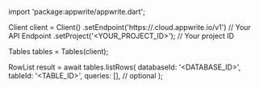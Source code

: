 import 'package:appwrite/appwrite.dart';

Client client = Client()
    .setEndpoint('https://<REGION>.cloud.appwrite.io/v1') // Your API Endpoint
    .setProject('<YOUR_PROJECT_ID>'); // Your project ID

Tables tables = Tables(client);

RowList result = await tables.listRows(
    databaseId: '<DATABASE_ID>',
    tableId: '<TABLE_ID>',
    queries: [], // optional
);
